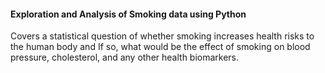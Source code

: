 #### Exploration and Analysis of Smoking data using Python
Covers a statistical question of whether smoking increases health risks to the human body and If so, what would be the effect of smoking on blood pressure, cholesterol, and any other health biomarkers.  

